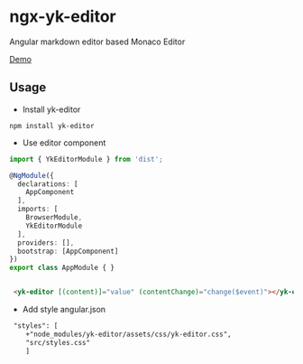 # ngx-yk-editor
Angular markdown editor based Monaco Editor

[Demo](http://yunuskorkmaz.net/ngx-yk-editor/)

## Usage

- Install yk-editor
```
npm install yk-editor
```

- Use editor component

```typescript
import { YkEditorModule } from 'dist';

@NgModule({
  declarations: [
    AppComponent
  ],
  imports: [
    BrowserModule,
    YkEditorModule
  ],
  providers: [],
  bootstrap: [AppComponent]
})
export class AppModule { }
```

```html

 <yk-editor [(content)]="value" (contentChange)="change($event)"></yk-editor>
```

- Add style angular.json
```diff
 "styles": [
    +"node_modules/yk-editor/assets/css/yk-editor.css",
    "src/styles.css"
    ]
```
